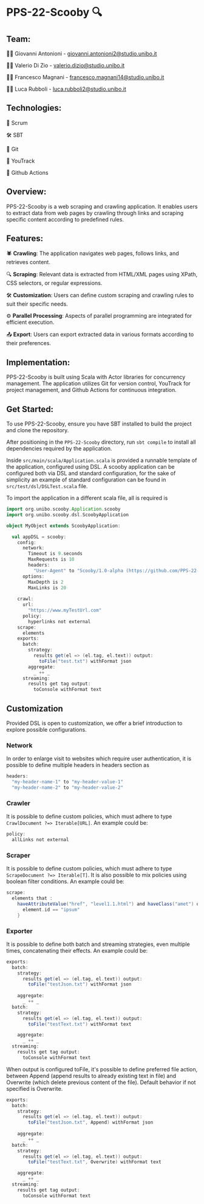 # PPS-22-Scooby 🔍

## Team:

👨‍💻 Giovanni Antonioni - giovanni.antonioni2@studio.unibo.it

👨‍💻 Valerio Di Zio - valerio.dizio@studio.unibo.it

👨‍💻 Francesco Magnani - francesco.magnani14@studio.unibo.it

👨‍💻 Luca Rubboli - luca.rubboli2@studio.unibo.it

## Technologies:

🔄 Scrum

🛠 SBT

🔗 Git

🎯 YouTrack

🚀 Github Actions

## Overview:

PPS-22-Scooby is a web scraping and crawling application. It enables users to extract data from web pages by crawling through links and scraping specific content according to predefined rules.

## Features:

🕷 **Crawling**: The application navigates web pages, follows links, and retrieves content.

🔍 **Scraping**: Relevant data is extracted from HTML/XML pages using XPath, CSS selectors, or regular expressions.

🛠 **Customization**: Users can define custom scraping and crawling rules to suit their specific needs.

⚙️ **Parallel Processing**: Aspects of parallel programming are integrated for efficient execution.

📤 **Export**: Users can export extracted data in various formats according to their preferences.

## Implementation:

PPS-22-Scooby is built using Scala with Actor libraries for concurrency management. The application utilizes Git for version control, YouTrack for project management, and Github Actions for continuous integration.

## Get Started:

To use PPS-22-Scooby, ensure you have SBT installed to build the project and clone the repository.

After positioning in the `PPS-22-Scooby` directory, run ```sbt compile``` to install all dependencies required by the application.

Inside `src/main/scala/Application.scala` is provided a runnable template of the application, configured using DSL.
A scooby application can be configured both via DSL and standard configuration, for the sake of simplicity an example
of standard configuration can be found in `src/test/dsl/DSLTest.scala` file.

To import the application in a different scala file, all is required is

```Scala
import org.unibo.scooby.Application.scooby
import org.unibo.scooby.dsl.ScoobyApplication

object MyObject extends ScoobyApplication:

  val appDSL = scooby:
    config:
      network:
        Timeout is 9.seconds
        MaxRequests is 10
        headers:
          "User-Agent" to "Scooby/1.0-alpha (https://github.com/PPS-22-Scooby/PPS-22-Scooby)"
      options:
        MaxDepth is 2
        MaxLinks is 20
    
    crawl:
      url:
        "https://www.myTestUrl.com"
      policy:
        hyperlinks not external
    scrape:
      elements
    exports:
      batch:
        strategy:
          results get(el => (el.tag, el.text)) output:
            toFile("test.txt") withFormat json
        aggregate:
          _ ++ _
      streaming:
        results get tag output:
          toConsole withFormat text
```

## Customization

Provided DSL is open to customization, we offer a brief introduction to explore possible configurations.

### Network

In order to enlarge visit to websites which require user authentication, it is possible to define multiple headers in
headers section as

```Scala
headers:
  "my-header-name-1" to "my-header-value-1"
  "my-header-name-2" to "my-header-value-2"
```

### Crawler

It is possible to define custom policies, which must adhere to type ```CrawlDocument ?=> Iterable[URL]```.
An example could be:
```Scala
policy:
  allLinks not external
```

### Scraper

It is possible to define custom policies, which must adhere to type ```ScrapeDocument ?=> Iterable[T]```.
It is also possible to mix policies using boolean filter conditions.
An example could be:

```Scala
scrape:
  elements that :
    haveAttributeValue("href", "level1.1.html") and haveClass("amet") or followRule {
      element.id == "ipsum"
    }
```

### Exporter

It is possible to define both batch and streaming strategies, even multiple times, concatenating their effects.
An example could be:

```Scala
exports:
  batch:
    strategy:
      results get(el => (el.tag, el.text)) output:
        toFile("testJson.txt") withFormat json
    
    aggregate:
      _ ++ _
  batch:
    strategy:
      results get(el => (el.tag, el.text)) output:
        toFile("testText.txt") withFormat text

    aggregate:
      _ ++ _
  streaming:
    results get tag output:
      toConsole withFormat text
```

When output is configured toFile, it's possible to define preferred file action, between Append (append results to
already existing text in file) and Overwrite (which delete previous content of the file).
Default behavior if not specified is Overwrite.

```Scala
exports:
  batch:
    strategy:
      results get(el => (el.tag, el.text)) output:
        toFile("testJson.txt", Append) withFormat json
    
    aggregate:
      _ ++ _
  batch:
    strategy:
      results get(el => (el.tag, el.text)) output:
        toFile("testText.txt", Overwrite) withFormat text

    aggregate:
      _ ++ _
  streaming:
    results get tag output:
      toConsole withFormat text
```
